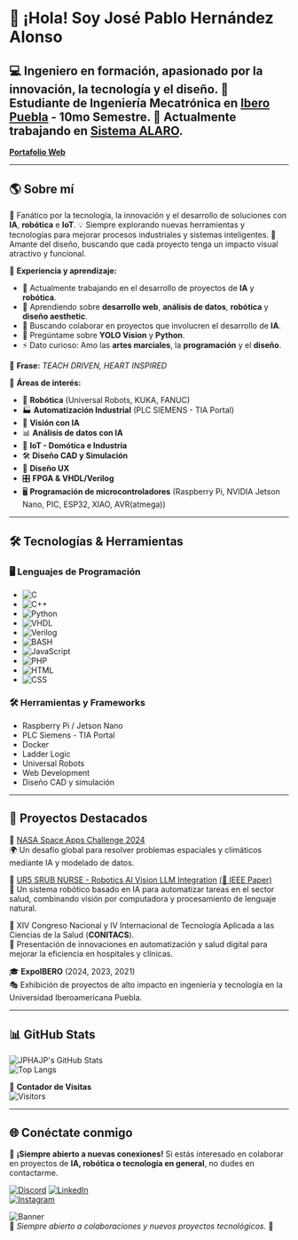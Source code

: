 # 👋 ¡Hola! Soy José Pablo Hernández Alonso

💻 **Ingeniero en formación, apasionado por la innovación, la tecnología y el diseño.**
🚀 **Estudiante de Ingeniería Mecatrónica** en [**Ibero Puebla**](https://www.iberopuebla.mx/) - 10mo Semestre.
💼 Actualmente trabajando en [**Sistema ALARO**](https://www.corporativoalaro.com/).
---

[**Portafolio Web**](https://jphajp.github.io/JPHAJP/)

---

## 🌎 Sobre mí
🔬 Fanático por la tecnología, la innovación y el desarrollo de soluciones con **IA**, **robótica** e **IoT**.
💡 Siempre explorando nuevas herramientas y tecnologías para mejorar procesos industriales y sistemas inteligentes.
🎨 Amante del diseño, buscando que cada proyecto tenga un impacto visual atractivo y funcional.

📍 **Experiencia y aprendizaje:**
- 🔭 Actualmente trabajando en el desarrollo de proyectos de **IA** y **robótica**.
- 🌱 Aprendiendo sobre **desarrollo web**, **análisis de datos**, **robótica** y **diseño aesthetic**.
- 👯 Buscando colaborar en proyectos que involucren el desarrollo de **IA**.
- 💬 Pregúntame sobre **YOLO Vision** y **Python**.
- ⚡ Dato curioso: Amo las **artes marciales**, la **programación** y el **diseño**.

📝 **Frase:** *TEACH DRIVEN, HEART INSPIRED*

📍 **Áreas de interés:**
- 🤖 **Robótica** (Universal Robots, KUKA, FANUC)
- 🏭 **Automatización Industrial** (PLC SIEMENS - TIA Portal)
- 🎯 **Visión con IA**
- 📊 **Análisis de datos con IA**
- 📡 **IoT - Domótica e Industria**
- 🛠️ **Diseño CAD y Simulación**
- 🎨 **Diseño UX**
- 🎛️ **FPGA & VHDL/Verilog**
- 🖥️ **Programación de microcontroladores** (Raspberry Pi, NVIDIA Jetson Nano, PIC, ESP32, XIAO, AVR(atmega))

---

## 🛠️ Tecnologías & Herramientas
### 🖥️ Lenguajes de Programación
- ![C](https://img.shields.io/badge/C-A8B9CC?style=for-the-badge&logo=c&logoColor=white)
- ![C++](https://img.shields.io/badge/C%2B%2B-00599C?style=for-the-badge&logo=c%2B%2B&logoColor=white)
- ![Python](https://img.shields.io/badge/Python-3776AB?style=for-the-badge&logo=python&logoColor=white)
- ![VHDL](https://img.shields.io/badge/VHDL-FF6600?style=for-the-badge&logo=verilog&logoColor=white)
- ![Verilog](https://img.shields.io/badge/Verilog-FF4500?style=for-the-badge&logo=verilog&logoColor=white)
- ![BASH](https://img.shields.io/badge/BASH-121011?style=for-the-badge&logo=gnu-bash&logoColor=white)
- ![JavaScript](https://img.shields.io/badge/JavaScript-F7DF1E?style=for-the-badge&logo=javascript&logoColor=black)
- ![PHP](https://img.shields.io/badge/PHP-777BB4?style=for-the-badge&logo=php&logoColor=white)
- ![HTML](https://img.shields.io/badge/HTML5-E34F26?style=for-the-badge&logo=html5&logoColor=white)
- ![CSS](https://img.shields.io/badge/CSS3-1572B6?style=for-the-badge&logo=css3&logoColor=white)

### 🛠️ Herramientas y Frameworks
- Raspberry Pi / Jetson Nano
- PLC Siemens - TIA Portal
- Docker
- Ladder Logic
- Universal Robots
- Web Development
- Diseño CAD y simulación

---

## 📌 Proyectos Destacados
🎇 [NASA Space Apps Challenge 2024](https://github.com/diegorodoro/Nasa-Challenge)  
🌍 Un desafío global para resolver problemas espaciales y climáticos mediante IA y modelado de datos.

🏥 [UR5 SRUB NURSE - Robotics AI Vision LLM Integration](https://github.com/JPHAJP/UR5_SRUB_NURSE) [(📜 IEEE Paper)](https://ieeexplore.ieee.org/document/10765997)  
🤖 Un sistema robótico basado en IA para automatizar tareas en el sector salud, combinando visión por computadora y procesamiento de lenguaje natural.

📡 XIV Congreso Nacional y IV Internacional de Tecnología Aplicada a las Ciencias de la Salud (**CONITACS**).  
🔬 Presentación de innovaciones en automatización y salud digital para mejorar la eficiencia en hospitales y clínicas.

🎓 **ExpoIBERO** (2024, 2023, 2021)  
🎭 Exhibición de proyectos de alto impacto en ingeniería y tecnología en la Universidad Iberoamericana Puebla.

---

## 📊 GitHub Stats
![JPHAJP's GitHub Stats](https://github-readme-stats.vercel.app/api?username=JPHAJP&show_icons=true&theme=radical)  
![Top Langs](https://github-readme-stats.vercel.app/api/top-langs/?username=JPHAJP&layout=compact&theme=radical)  

📌 **Contador de Visitas**  
![Visitors](https://komarev.com/ghpvc/?username=JPHAJP&label=Profile%20Views&color=blue&style=flat)

---

## 🌐 Conéctate conmigo
📩 **¡Siempre abierto a nuevas conexiones!** Si estás interesado en colaborar en proyectos de **IA, robótica o tecnología en general**, no dudes en contactarme.

[![Discord](https://img.shields.io/badge/Discord-5865F2?style=for-the-badge&logo=discord&logoColor=white)](https://discord.com/users/jphajp)
[![LinkedIn](https://img.shields.io/badge/LinkedIn-0A66C2?style=for-the-badge&logo=linkedin&logoColor=white)](https://www.linkedin.com/in/jphajp/)  
[![Instagram](https://img.shields.io/badge/Instagram-E4405F?style=for-the-badge&logo=instagram&logoColor=white)](https://www.instagram.com/jose_pablo_ha)  

![Banner](https://media.licdn.com/dms/image/v2/D4E16AQFu2LOeH0f5EA/profile-displaybackgroundimage-shrink_350_1400/profile-displaybackgroundimage-shrink_350_1400/0/1667790622082?e=1746057600&v=beta&t=t1eppcCz5EVAP3-ydS9rh7Hr2JDGGe914tEcoGak3SM)  
📌 *Siempre abierto a colaboraciones y nuevos proyectos tecnológicos.* 🚀
